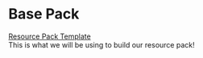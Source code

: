 # Base Pack

[Resource Pack Template]\
This is what we will be using to build our resource pack!

[Resource Pack Template]: https://github.com/Love-and-Tolerance/Resource-Pack-template/releases/latest